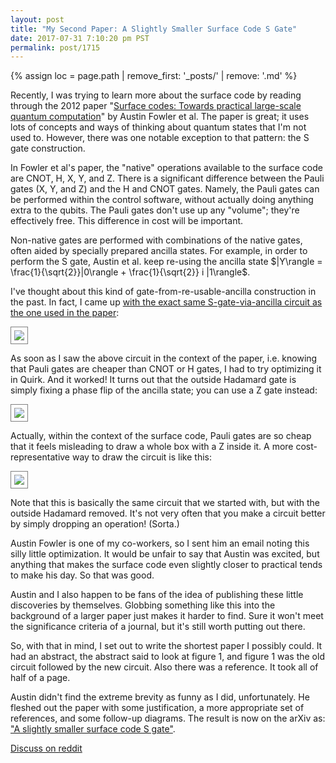 ```yaml
---
layout: post
title: "My Second Paper: A Slightly Smaller Surface Code S Gate"
date: 2017-07-31 7:10:20 pm PST
permalink: post/1715
---
```


{% assign loc = page.path | remove_first: '_posts/' | remove: '.md' %}

Recently, I was trying to learn more about the surface code by reading through the 2012 paper "[Surface codes: Towards practical large-scale quantum computation](https://arxiv.org/abs/1208.0928)" by Austin Fowler et al.
The paper is great; it uses lots of concepts and ways of thinking about quantum states that I'm not used to.
However, there was one notable exception to that pattern: the S gate construction.

In Fowler et al's paper, the "native" operations available to the surface code are CNOT, H, X, Y, and Z.
There is a significant difference between the Pauli gates (X, Y, and Z) and the H and CNOT gates.
Namely, the Pauli gates can be performed within the control software, without actually doing anything extra to the qubits.
The Pauli gates don't use up any "volume"; they're effectively free.
This difference in cost will be important.

Non-native gates are performed with combinations of the native gates, often aided by specially prepared ancilla states.
For example, in order to perform the S gate, Austin et al. keep re-using the ancilla state $|Y\rangle = \frac{1}{\sqrt{2}}|0\rangle + \frac{1}{\sqrt{2}} i |1\rangle$.

I've thought about this kind of gate-from-re-usable-ancilla construction in the past.
In fact, I came up [with the exact same S-gate-via-ancilla circuit as the one used in the paper](/post/1622):

<img style="max-width:100%; border:1px solid gray; padding: 5px;" src="/assets/{{ loc }}/old-s-gate.png"/>

As soon as I saw the above circuit in the context of the paper, i.e. knowing that Pauli gates are cheaper than CNOT or H gates, I had to try optimizing it in Quirk.
And it worked!
It turns out that the outside Hadamard gate is simply fixing a phase flip of the ancilla state; you can use a Z gate instead:

<img style="max-width:100%; border:1px solid gray; padding: 5px;" src="/assets/{{ loc }}/new-s-gate.png"/>

Actually, within the context of the surface code, Pauli gates are so cheap that it feels misleading to draw a whole box with a Z inside it.
A more cost-representative way to draw the circuit is like this:

<img style="max-width:100%; border:1px solid gray; padding: 5px;" src="/assets/{{ loc }}/new-s-gate-compact.png"/>

Note that this is basically the same circuit that we started with, but with the outside Hadamard removed.
It's not very often that you make a circuit better by simply dropping an operation!
(Sorta.)

Austin Fowler is one of my co-workers, so I sent him an email noting this silly little optimization.
It would be unfair to say that Austin was excited, but anything that makes the surface code even slightly closer to practical tends to make his day.
So that was good.

Austin and I also happen to be fans of the idea of publishing these little discoveries by themselves.
Globbing something like this into the background of a larger paper just makes it harder to find.
Sure it won't meet the significance criteria of a journal, but it's still worth putting out there.

So, with that in mind, I set out to write the shortest paper I possibly could.
It had an abstract, the abstract said to look at figure 1, and figure 1 was the old circuit followed by the new circuit.
Also there was a reference.
It took all of half of a page.

Austin didn't find the extreme brevity as funny as I did, unfortunately.
He fleshed out the paper with some justification, a more appropriate set of references, and some follow-up diagrams.
The result is now on the arXiv as: ["A slightly smaller surface code S gate"](https://arxiv.org/abs/1708.00054).

[Discuss on reddit](https://www.reddit.com/r/algassert/comments/6s1pcs/comment_thread_my_second_paper_a_slightly_smaller/)
